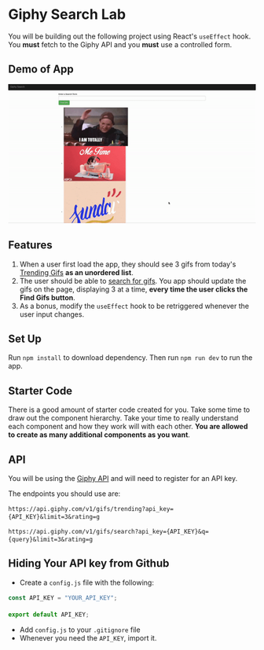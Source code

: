 # Giphy Search Lab 

You will be building out the following project using React's `useEffect` hook. You **must** fetch to the Giphy API and you **must** use a controlled form.

## Demo of App

![demo](./demo.gif)

## Features

1. When a user first load the app, they should see 3 gifs from today's [Trending Gifs](https://developers.giphy.com/docs/api/endpoint#trending) **as an unordered list**.
2. The user should be able to [search for gifs](https://developers.giphy.com/docs/api/endpoint#search). You app should update the gifs on the page, displaying 3 at a time, **every time the user clicks the Find Gifs button**. 
3. As a bonus, modify the `useEffect` hook to be retriggered whenever the user input changes.

## Set Up

Run `npm install` to download dependency. Then run `npm run dev` to run the app.

## Starter Code

There is a good amount of starter code created for you. Take some time to draw out the component hierarchy. Take your time to really understand each component and how they work will with each other. **You are allowed to create as many additional components as you want**.

## API 

You will be using the [Giphy API](https://developers.giphy.com/docs/api#quick-start-guide) and will need to register for an API key.

The endpoints you should use are:

```
https://api.giphy.com/v1/gifs/trending?api_key={API_KEY}&limit=3&rating=g
```

```
https://api.giphy.com/v1/gifs/search?api_key={API_KEY}&q={query}&limit=3&rating=g
```

## Hiding Your API key from Github

- Create a `config.js` file with the following:

```js
const API_KEY = "YOUR_API_KEY";

export default API_KEY;
```

- Add `config.js` to your `.gitignore` file
- Whenever you need the `API_KEY`, import it.